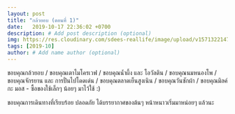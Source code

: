 ```yaml
---
layout: post
title: "กล้วยอบ (ตอนที่ 1)"
date:   2019-10-17 22:36:02 +0700
description: # Add post description (optional)
img: https://res.cloudinary.com/sdees-reallife/image/upload/v1571322147/IMG_20191016_212447.jpg # Add image post (optional)
tags: [2019-10]
author: # Add name author (optional)
---
```

ขอบคุณกล้วยอบ / ขอบคุณเตาไมโครเวฟ / ขอบคุณน้ำผึ้ง และ โอวัลติน / ขอบคุณนมหนองโพ / ขอบคุณจักรยาน และ การปั่นไปโดดเด่น / ขอบคุณตลาดเย็นสูงเนิน / ขอบคุณวันซักผ้า / ขอบคุณมิลค์ กะ มอส - ซื้อของใช้เล็กๆ น้อยๆ มาไว้ใช้ :)

<i class="fa fa-child" style="color:plum"></i>

ขอบคุณการเดินทางที่เรียบร้อย ปลอดภัย ได้บรรยากาศของต้นๆ หน้าหนาวเริ่มมาหน่อยๆ แล้วนะ
